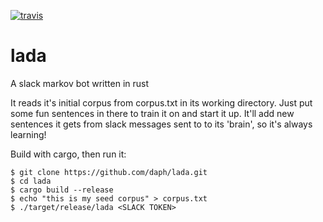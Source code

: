 [![travis](https://travis-ci.org/daph/lada.svg?branch=master)](https://travis-ci.org/daph/lada/)

# lada
A slack markov bot written in rust

It reads it's initial corpus from corpus.txt in its working directory. Just put some fun sentences in there to train it on and start it up. It'll add new sentences it gets from slack messages sent to to its 'brain', so it's always learning!

Build with cargo, then run it:
```
$ git clone https://github.com/daph/lada.git
$ cd lada
$ cargo build --release
$ echo "this is my seed corpus" > corpus.txt
$ ./target/release/lada <SLACK TOKEN>
```
